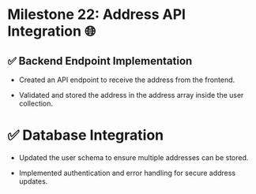# Milestone 22: Address API Integration 🌐
## ✅ Backend Endpoint Implementation

- Created an API endpoint to receive the address from the frontend.

- Validated and stored the address in the address array inside the user collection.
# ✅ Database Integration

- Updated the user schema to ensure multiple addresses can be stored.

- Implemented authentication and error handling for secure address updates.
